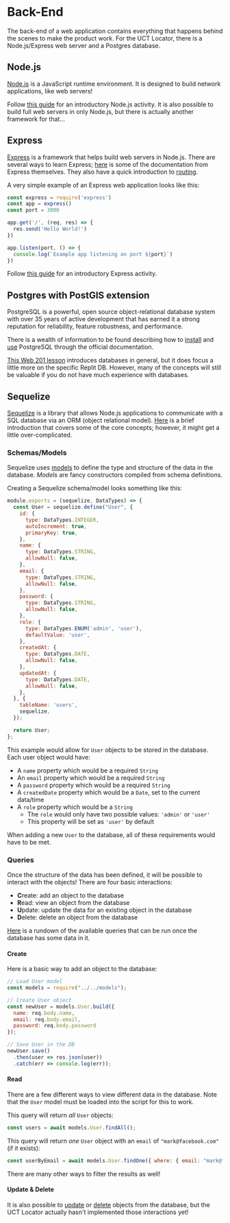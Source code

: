 # Back-End
The back-end of a web application contains everything that happens behind the scenes to make the product work. For the UCT Locator, there is a Node.js/Express web server and a Postgres database. 

## Node.js
[Node.js](https://nodejs.org/en/about/) is a JavaScript runtime environment. It is designed to build network applications, like web servers!

Follow [this guide](https://hylandtechclub.com/web-201/TemplateLiterals/DriversLicenseCodeAlong.html) for an introductory Node.js activity. It is also possible to build full web servers in only Node.js, but there is actually another framework for that...

## Express
[Express](https://expressjs.com/) is a framework that helps build web servers in Node.js. There are several ways to learn Express; [here](https://expressjs.com/en/starter/hello-world.html) is some of the documentation from Express themselves. They also have a quick introduction to [routing](https://expressjs.com/en/starter/basic-routing.html).

A very simple example of an Express web application looks like this:

```js
const express = require('express')
const app = express()
const port = 3000

app.get('/', (req, res) => {
  res.send('Hello World!')
})

app.listen(port, () => {
  console.log(`Example app listening on port ${port}`)
})
```

Follow [this guide](https://hylandtechclub.com/web-201/ExpressProjects/ExpressProjectCodeAlong.html) for an introductory Express activity.


## Postgres with PostGIS extension
PostgreSQL is a powerful, open source object-relational database system with over 35 years of active development that has earned it a strong reputation for reliability, feature robustness, and performance.

There is a wealth of information to be found describing how to [install](https://www.postgresql.org/download/) and [use](https://www.postgresql.org/docs/) PostgreSQL through the official documentation.

[This Web 201 lesson](https://hylandtechclub.com/web-201/DatabasesReplit/StudentDesc.html) introduces databases in general, but it does focus a little more on the specific Replit DB. However, many of the concepts will still be valuable if you do not have much experience with databases.

## Sequelize
[Sequelize](https://sequelize.org/) is a library that allows Node.js applications to communicate with a SQL database via an ORM (object relational model). [Here](https://sequelize.org/docs/v6/getting-started/) is a brief introduction that covers some of the core concepts; however, it might get a little over-complicated.

### Schemas/Models
Sequelize uses [models](https://sequelize.org/docs/v6/core-concepts/model-basics/) to define the type and structure of the data in the database. _Models_ are fancy constructors compiled from schema definitions.

Creating a Sequelize schema/model looks something like this:

```js
module.exports = (sequelize, DataTypes) => {
  const User = sequelize.define("User", {
    id: {
      type: DataTypes.INTEGER,
      autoIncrement: true,
      primaryKey: true,
    },
    name: {
      type: DataTypes.STRING,
      allowNull: false,
    },
    email: {
      type: DataTypes.STRING,
      allowNull: false,
    },
    password: {
      type: DataTypes.STRING,
      allowNull: false,
    },
    role: {
      type: DataTypes.ENUM('admin', 'user'),
      defaultValue: 'user',
    },
    createdAt: {
      type: DataTypes.DATE,
      allowNull: false,
    },
    updatedAt: {
      type: DataTypes.DATE,
      allowNull: false,
    },
  }, {
    tableName: 'users',
    sequelize,
  });

  return User;
};
```

This example would allow for `User` objects to be stored in the database. Each user object would have:

- A `name` property which would be a required `String`
- An `email` property which would be a required `String`
- A `password` property which would be a required `String`
- A `createdDate` property which would be a `Date`, set to the current data/time
- A `role` property which would be a `String`
    - The `role` would only have two possible values: `'admin'` or `'user'`
    - This property will be set as `'user'` by default

When adding a new `User` to the database, all of these requirements would have to be met.

### Queries
Once the structure of the data has been defined, it will be possible to interact with the objects! There are four basic interactions:

- **C**reate: add an object to the database
- **R**ead: view an object from the database
- **U**pdate: update the data for an existing object in the database
- **D**elete: delete an object from the database

[Here](https://sequelize.org/docs/v6/core-concepts/model-querying-basics/) is a rundown of the available queries that can be run once the database has some data in it.

#### Create
Here is a basic way to add an object to the database:

```js
// Load User model
const models = require("../../models");

// Create User object
const newUser = models.User.build({
  name: req.body.name,
  email: req.body.email,
  password: req.body.password
});

// Save User in the DB
newUser.save()
  .then(user => res.json(user))
  .catch(err => console.log(err));
```

#### Read
There are a few different ways to view different data in the database. Note that the `User` model must be loaded into the script for this to work.

This query will return _all_ `User` objects:

```js
const users = await models.User.findAll();
```

This query will return _one_ `User` object with an `email` of `"mark@facebook.com"` (if it exists):

```js
const userByEmail = await models.User.findOne({ where: { email: "mark@facebook.com" } });
```

There are many other ways to filter the results as well!

#### Update & Delete
It is also possible to [update](https://sequelize.org/docs/v6/core-concepts/model-instances/#updating-an-instance) or [delete](https://sequelize.org/docs/v6/core-concepts/model-instances/#deleting-an-instance) objects from the database, but the UCT Locator actually hasn't implemented those interactions yet!
